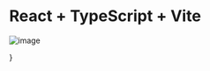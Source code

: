 # React + TypeScript + Vite

![image](https://github.com/Ca788/form-with-zod/assets/104643507/9093e3c4-7b66-491e-8062-aca521f373d2)

}
```
